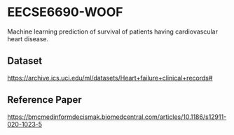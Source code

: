 # EECSE6690-WOOF
Machine learning prediction of survival of patients having cardiovascular heart disease.

## Dataset
https://archive.ics.uci.edu/ml/datasets/Heart+failure+clinical+records#

## Reference Paper
https://bmcmedinformdecismak.biomedcentral.com/articles/10.1186/s12911-020-1023-5
